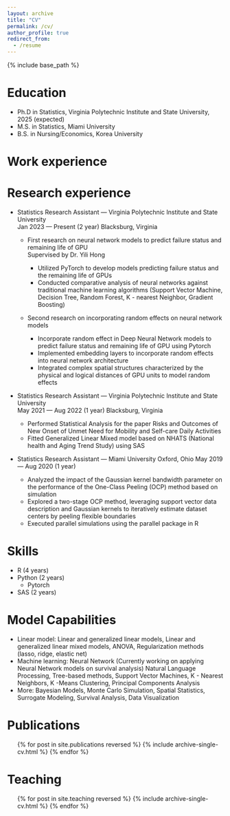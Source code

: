 ```yaml
---
layout: archive
title: "CV"
permalink: /cv/
author_profile: true
redirect_from:
  - /resume
---
```


{% include base_path %}

Education
======
* Ph.D in Statistics, Virginia Polytechnic Institute and State University, 2025 (expected)
* M.S. in Statistics, Miami University
* B.S. in Nursing/Economics, Korea University

Work experience
======


Research experience
======
* Statistics Research Assistant — Virginia Polytechnic Institute and State University                     
Jan 2023 — Present (2 year)   						Blacksburg, Virginia 
      
  * First research on neural network models to predict failure status and remaining life of GPU   
      	Supervised by Dr. Yili Hong 
                                                                                
     *	Utilized PyTorch to develop models predicting failure status and the remaining life of GPUs
     *	Conducted comparative analysis of neural networks against traditional machine learning algorithms (Support Vector Machine, Decision Tree, Random Forest, K - nearest Neighbor, Gradient Boosting)
  
  * Second research on incorporating random effects on neural network models 
     *	Incorporate random effect in Deep Neural Network models to predict failure status and remaining life of GPU using Pytorch
     *	Implemented embedding layers to incorporate random effects into neural network architecture
     *	Integrated complex spatial structures characterized by the physical and logical distances of GPU units to model random effects


* Statistics Research Assistant — Virginia Polytechnic Institute and State University                     
May 2021 — Aug 2022 (1 year)                                                                            Blacksburg, Virginia
  *	Performed Statistical Analysis for the paper Risks and Outcomes of New Onset of Unmet Need for Mobility and Self-care Daily Activities
  *	Fitted Generalized Linear Mixed model based on NHATS (National health and Aging Trend Study) using SAS

* Statistics Research Assistant — Miami University                                                      Oxford, Ohio                             May 2019 — Aug 2020 (1 year)     
  *	Analyzed the impact of the Gaussian kernel bandwidth parameter on the performance of the One-Class Peeling (OCP) method based on simulation
  *	Explored a two-stage OCP method, leveraging support vector data description and Gaussian kernels to iteratively estimate dataset centers by peeling flexible boundaries
  *	Executed parallel simulations using the parallel package in R
                                                                       

Skills
======
* R (4 years)
* Python (2 years)
  * Pytorch
* SAS (2 years)

Model Capabilities
======
* Linear model:	Linear and generalized linear models, Linear and generalized linear mixed models, ANOVA, Regularization methods (lasso, ridge, elastic net)
* Machine learning:	Neural Network (Currently working on applying Neural Network models on survival analysis)
Natural Language Processing, Tree-based methods, Support Vector Machines, K - Nearest Neighbors, K -Means Clustering, Principal Components Analysis
* More:	Bayesian Models, Monte Carlo Simulation, Spatial Statistics, Surrogate Modeling, Survival Analysis, Data Visualization


Publications
======
  <ul>{% for post in site.publications reversed %}
    {% include archive-single-cv.html %}
  {% endfor %}</ul>
  
  
Teaching
======
  <ul>{% for post in site.teaching reversed %}
    {% include archive-single-cv.html %}
  {% endfor %}</ul>
  

